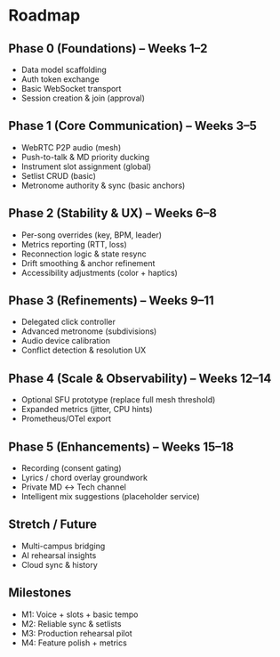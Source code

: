 # Roadmap

## Phase 0 (Foundations) – Weeks 1–2
- Data model scaffolding
- Auth token exchange
- Basic WebSocket transport
- Session creation & join (approval)

## Phase 1 (Core Communication) – Weeks 3–5
- WebRTC P2P audio (mesh)
- Push-to-talk & MD priority ducking
- Instrument slot assignment (global)
- Setlist CRUD (basic)
- Metronome authority & sync (basic anchors)

## Phase 2 (Stability & UX) – Weeks 6–8
- Per-song overrides (key, BPM, leader)
- Metrics reporting (RTT, loss)
- Reconnection logic & state resync
- Drift smoothing & anchor refinement
- Accessibility adjustments (color + haptics)

## Phase 3 (Refinements) – Weeks 9–11
- Delegated click controller
- Advanced metronome (subdivisions)
- Audio device calibration
- Conflict detection & resolution UX

## Phase 4 (Scale & Observability) – Weeks 12–14
- Optional SFU prototype (replace full mesh threshold)
- Expanded metrics (jitter, CPU hints)
- Prometheus/OTel export

## Phase 5 (Enhancements) – Weeks 15–18
- Recording (consent gating)
- Lyrics / chord overlay groundwork
- Private MD ↔ Tech channel
- Intelligent mix suggestions (placeholder service)

## Stretch / Future
- Multi-campus bridging
- AI rehearsal insights
- Cloud sync & history

## Milestones
- M1: Voice + slots + basic tempo
- M2: Reliable sync & setlists
- M3: Production rehearsal pilot
- M4: Feature polish + metrics
